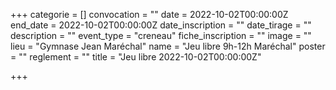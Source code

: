  +++
categorie = []
convocation = ""
date = 2022-10-02T00:00:00Z
end_date = 2022-10-02T00:00:00Z
date_inscription = ""
date_tirage = ""
description = ""
event_type = "creneau"
fiche_inscription = ""
image = ""
lieu = "Gymnase Jean Maréchal"
name = "Jeu libre 9h-12h Maréchal"
poster = ""
reglement = ""
title = "Jeu libre 2022-10-02T00:00:00Z"

+++
